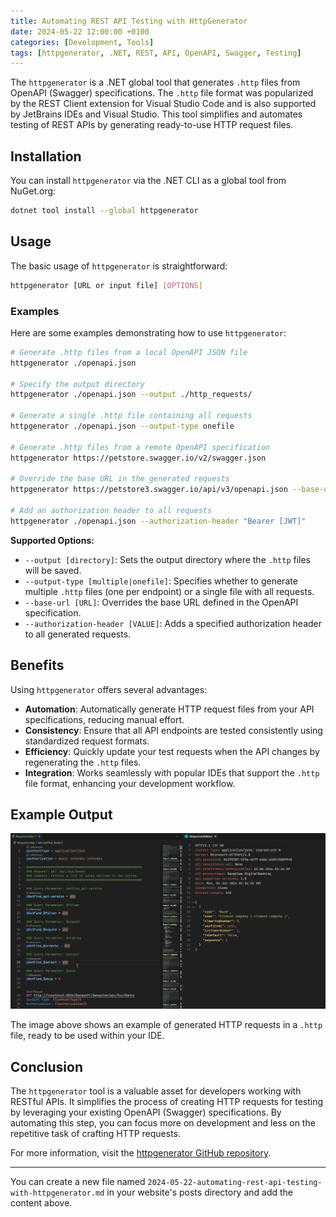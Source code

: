 ```yaml
---
title: Automating REST API Testing with HttpGenerator
date: 2024-05-22 12:00:00 +0100
categories: [Development, Tools]
tags: [httpgenerator, .NET, REST, API, OpenAPI, Swagger, Testing]
---
```


The `httpgenerator` is a .NET global tool that generates `.http` files from OpenAPI (Swagger) specifications. The `.http` file format was popularized by the REST Client extension for Visual Studio Code and is also supported by JetBrains IDEs and Visual Studio. This tool simplifies and automates testing of REST APIs by generating ready-to-use HTTP request files.

## Installation

You can install `httpgenerator` via the .NET CLI as a global tool from NuGet.org:

```bash
dotnet tool install --global httpgenerator
```

## Usage

The basic usage of `httpgenerator` is straightforward:

```bash
httpgenerator [URL or input file] [OPTIONS]
```

### Examples

Here are some examples demonstrating how to use `httpgenerator`:

```bash
# Generate .http files from a local OpenAPI JSON file
httpgenerator ./openapi.json

# Specify the output directory
httpgenerator ./openapi.json --output ./http_requests/

# Generate a single .http file containing all requests
httpgenerator ./openapi.json --output-type onefile

# Generate .http files from a remote OpenAPI specification
httpgenerator https://petstore.swagger.io/v2/swagger.json

# Override the base URL in the generated requests
httpgenerator https://petstore3.swagger.io/api/v3/openapi.json --base-url https://petstore3.swagger.io

# Add an authorization header to all requests
httpgenerator ./openapi.json --authorization-header "Bearer [JWT]"
```

**Supported Options:**

- `--output [directory]`: Sets the output directory where the `.http` files will be saved.
- `--output-type [multiple|onefile]`: Specifies whether to generate multiple `.http` files (one per endpoint) or a single file with all requests.
- `--base-url [URL]`: Overrides the base URL defined in the OpenAPI specification.
- `--authorization-header [VALUE]`: Adds a specified authorization header to all generated requests.

## Benefits

Using `httpgenerator` offers several advantages:

- **Automation**: Automatically generate HTTP request files from your API specifications, reducing manual effort.
- **Consistency**: Ensure that all API endpoints are tested consistently using standardized request formats.
- **Efficiency**: Quickly update your test requests when the API changes by regenerating the `.http` files.
- **Integration**: Works seamlessly with popular IDEs that support the `.http` file format, enhancing your development workflow.

## Example Output

![Example of Generated HTTP Requests](/assets/img/httpGenerator-example.png)

The image above shows an example of generated HTTP requests in a `.http` file, ready to be used within your IDE.

## Conclusion

The `httpgenerator` tool is a valuable asset for developers working with RESTful APIs. It simplifies the process of creating HTTP requests for testing by leveraging your existing OpenAPI (Swagger) specifications. By automating this step, you can focus more on development and less on the repetitive task of crafting HTTP requests.

For more information, visit the [httpgenerator GitHub repository](https://github.com/christianhelle/httpgenerator).

---

You can create a new file named `2024-05-22-automating-rest-api-testing-with-httpgenerator.md` in your website's posts directory and add the content above.

```